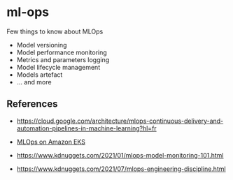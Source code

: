 # ml-ops
Few things to know about MLOps

- Model versioning
- Model performance monitoring
- Metrics and parameters logging
- Model lifecycle management
- Models artefact
- ... and more

## References
- https://cloud.google.com/architecture/mlops-continuous-delivery-and-automation-pipelines-in-machine-learning?hl=fr

- [MLOps on Amazon EKS](https://aws.amazon.com/blogs/containers/how-quora-modernized-mlops-on-amazon-eks-to-improve-customer-experience-with-scalable-ml-applications/)

- https://www.kdnuggets.com/2021/01/mlops-model-monitoring-101.html

- https://www.kdnuggets.com/2021/07/mlops-engineering-discipline.html
